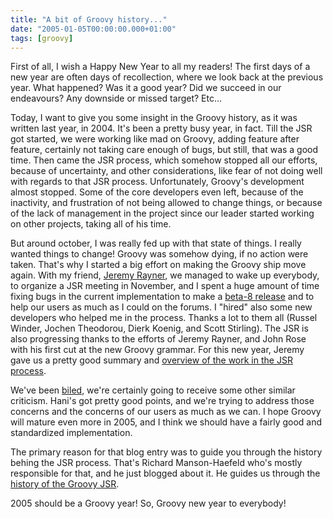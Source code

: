 ```yaml
---
title: "A bit of Groovy history..."
date: "2005-01-05T00:00:00.000+01:00"
tags: [groovy]
---
```


First of all, I wish a Happy New Year to all my readers! The first days of a new year are often days of recollection, where we look back at the previous year. What happened? Was it a good year? Did we succeed in our endeavours? Any downside or missed target? Etc...

Today, I want to give you some insight in the Groovy history, as it was written last year, in 2004. It's been a pretty busy year, in fact. Till the JSR got started, we were working like mad on Groovy, adding feature after feature, certainly not taking care enough of bugs, but still, that was a good time. Then came the JSR process, which somehow stopped all our efforts, because of uncertainty, and other considerations, like fear of not doing well with regards to that JSR process. Unfortunately, Groovy's development almost stopped. Some of the core developers even left, because of the inactivity, and frustration of not being allowed to change things, or because of the lack of management in the project since our leader started working on other projects, taking all of his time.

But around october, I was really fed up with that state of things. I really wanted things to change! Groovy was somehow dying, if no action were taken. That's why I started a big effort on making the Groovy ship move again. With my friend, [Jeremy Rayner](http://javanicus.com/blog2/), we managed to wake up everybody, to organize a JSR meeting in November, and I spent a huge amount of time fixing bugs in the current implementation to make a [beta-8 release](http://article.gmane.org/gmane.comp.lang.groovy.devel/2091) and to help our users as much as I could on the forums. I "hired" also some new developers who helped me in the process. Thanks a lot to them all (Russel Winder, Jochen Theodorou, Dierk Koenig, and Scott Stirling). The JSR is also progressing thanks to the efforts of Jeremy Rayner, and John Rose with his first cut at the new Groovy grammar. For this new year, Jeremy gave us a pretty good summary and [overview of the work in the JSR process](http://article.gmane.org/gmane.comp.lang.groovy.devel/2159).

We've been [biled](http://www.jroller.com/page/fate/?anchor=the_groovy_sinking_ship), we're certainly going to receive some other similar criticism. Hani's got pretty good points, and we're trying to address those concerns and the concerns of our users as much as we can. I hope Groovy will mature even more in 2005, and I think we should have a fairly good and standardized implementation.

The primary reason for that blog entry was to guide you through the history behing the JSR process. That's Richard Manson-Haefeld who's mostly responsible for that, and he just blogged about it. He guides us through the [history of the Groovy JSR](http://rmh.blogs.com/weblog/2005/01/groovy_a_bit_of.html).

2005 should be a Groovy year! So, Groovy new year to everybody!